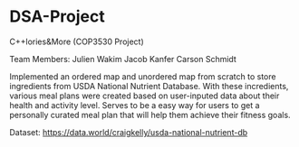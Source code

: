 # DSA-Project
C++lories&More (COP3530 Project)

Team Members:
Julien Wakim
Jacob Kanfer
Carson Schmidt

Implemented an ordered map and unordered map from scratch to store ingredients from USDA National Nutrient Database. With these incredients, various meal plans were created based on user-inputed data about their health and activity level. Serves to be a easy way for users to get a personally curated meal plan that will help them achieve their fitness goals.

Dataset: https://data.world/craigkelly/usda-national-nutrient-db
